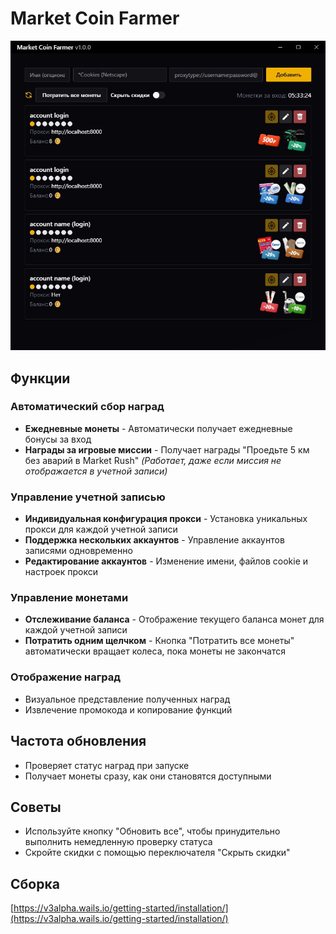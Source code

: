 # Market Coin Farmer

![demo](readme_assets/app_screenshot.jpg)

## Функции

### Автоматический сбор наград

- **Ежедневные монеты** - Автоматически получает ежедневные бонусы за вход
- **Награды за игровые миссии** - Получает награды "Проедьте 5 км без аварий в Market Rush" *(Работает, даже если миссия не отображается в учетной записи)*

### Управление учетной записью

- **Индивидуальная конфигурация прокси** - Установка уникальных прокси для каждой учетной записи
- **Поддержка нескольких аккаунтов** - Управление аккаунтов записями одновременно
- **Редактирование аккаунтов** - Изменение имени, файлов cookie и настроек прокси

### Управление монетами

- **Отслеживание баланса** - Отображение текущего баланса монет для каждой учетной записи
- **Потратить одним щелчком** - Кнопка "Потратить все монеты" автоматически вращает колеса, пока монеты не закончатся

### Отображение наград

- Визуальное представление полученных наград
- Извлечение промокода и копирование функций

## Частота обновления

- Проверяет статус наград при запуске
- Получает монеты сразу, как они становятся доступными

## Советы

- Используйте кнопку "Обновить все", чтобы принудительно выполнить немедленную проверку статуса
- Скройте скидки с помощью переключателя "Скрыть скидки"

## Сборка

[https://v3alpha.wails.io/getting-started/installation/](https://v3alpha.wails.io/getting-started/installation/)
